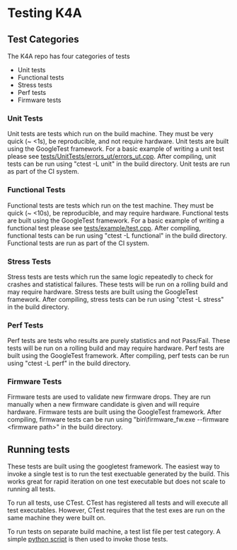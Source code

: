 # Testing K4A

## Test Categories

The K4A repo has four categories of tests

* Unit tests
* Functional tests
* Stress tests
* Perf tests
* Firmware tests

### Unit Tests

Unit tests are tests which run on the build machine. They must be very quick
(~ <1s), be reproducible, and not require hardware. Unit tests are built
using the GoogleTest framework. For a basic example of writing a unit test
please see
[tests/UnitTests/errors_ut/errors_ut.cpp](../tests/UnitTests/errors_ut/errors_ut.cpp).
After compiling, unit tests can be run using "ctest -L unit" in the build
directory. Unit tests are run as part of the CI system.

### Functional Tests

Functional tests are tests which run on the test machine. They must be quick
(~ <10s), be reproducible, and may require hardware. Functional tests are
built using the GoogleTest framework. For a basic example of writing a
functional test please see
[tests/example/test.cpp](../tests/example/test.cpp). After compiling,
functional tests can be run using "ctest -L functional" in the build
directory. Functional tests are run as part of the CI system.

### Stress Tests

Stress tests are tests which run the same logic repeatedly to check for
crashes and statistical failures. These tests will be run on a rolling build
and may require hardware. Stress tests are built using the GoogleTest
framework. After compiling, stress tests can be run using "ctest -L stress"
in the build directory.

### Perf Tests

Perf tests are tests who results are purely statistics and not Pass/Fail.
These tests will be run on a rolling build and may require hardware. Perf
tests are built using the GoogleTest framework. After compiling, perf tests
can be run using "ctest -L perf" in the build directory.

### Firmware Tests

Firmware tests are used to validate new firmware drops. They are run manually
when a new firmware candidate is given and will require hardware. Firmware
tests are built using the GoogleTest framework. After compiling, firmware tests
can be run using "bin\firmware_fw.exe --firmware \<firmware path\>" in the build
directory.

## Running tests

These tests are built using the googletest framework. The easiest way to
invoke a single test is to run the test exectuable generated by the build.
This works great for rapid iteration on one test executable but does not
scale to running all tests.

To run all tests, use CTest. CTest has registered all tests and will execute
all test executables. However, CTest requires that the test exes are run on
the same machine they were built on.

To run tests on separate build machine, a test list file per test category. A
simple [python script](../scripts/RunTestList.py) is then used to invoke
those tests.